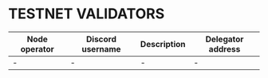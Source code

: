 # TESTNET VALIDATORS

| Node operator | Discord username | Description | Delegator address |
|---------------|------------------|-------------|-------------------|
| -             | -                | -           | -                 |